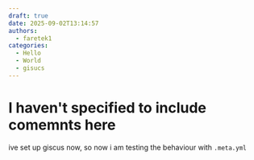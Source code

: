 ```yaml
---
draft: true 
date: 2025-09-02T13:14:57
authors:
  - faretek1
categories:
  - Hello
  - World
  - gisucs
---
```


# I haven't specified to include comemnts here

ive set up giscus now, so now i am testing the behaviour with `.meta.yml`